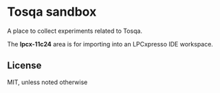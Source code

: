 # Tosqa sandbox

A place to collect experiments related to Tosqa.

The **lpcx-11c24** area is for importing into an LPCxpresso IDE workspace.

## License

MIT, unless noted otherwise
